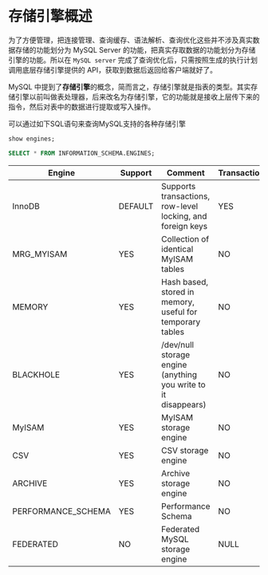 # 存储引擎概述


为了方便管理，把连接管理、查询缓存、语法解析、查询优化这些并不涉及真实数据存储的功能划分为 MySQL Server 的功能，把真实存取数据的功能划分为存储引擎的功能。所以在 `MySQL server` 完成了查询优化后，只需按照生成的执行计划调用底层存储引擎提供的 API，获取到数据后返回给客户端就好了。

MySQL 中提到了**存储引擎**的概念，简而言之，存储引擎就是指表的类型。其实存储引擎以前叫做表处理器，后来改名为存储引擎，它的功能就是接收上层传下来的指令，然后对表中的数据进行提取或写入操作。


可以通过如下SQL语句来查询MySQL支持的各种存储引擎

```SQL
show engines;

SELECT * FROM INFORMATION_SCHEMA.ENGINES;

```


| Engine             | Support | Comment                                                      | Transactions | XA   | Savepoints |
| ------------------ | ------- | ------------------------------------------------------------ | ------------ | ---- | ---------- |
| InnoDB             | DEFAULT | Supports transactions, row-level locking, and foreign keys   | YES          | YES  | YES        |
| MRG_MYISAM         | YES     | Collection of identical MyISAM tables                        | NO           | NO   | NO         |
| MEMORY             | YES     | Hash based, stored in memory, useful for temporary tables    | NO           | NO   | NO         |
| BLACKHOLE          | YES     | /dev/null storage engine (anything you write to it disappears) | NO           | NO   | NO         |
| MyISAM             | YES     | MyISAM storage engine                                        | NO           | NO   | NO         |
| CSV                | YES     | CSV storage engine                                           | NO           | NO   | NO         |
| ARCHIVE            | YES     | Archive storage engine                                       | NO           | NO   | NO         |
| PERFORMANCE_SCHEMA | YES     | Performance Schema                                           | NO           | NO   | NO         |
| FEDERATED          | NO      | Federated MySQL storage engine                               | NULL         | NULL | NULL       |

